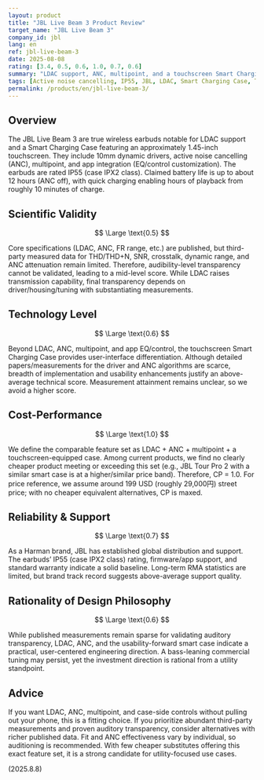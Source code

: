 ```yaml
---
layout: product
title: "JBL Live Beam 3 Product Review"
target_name: "JBL Live Beam 3"
company_id: jbl
lang: en
ref: jbl-live-beam-3
date: 2025-08-08
rating: [3.4, 0.5, 0.6, 1.0, 0.7, 0.6]
summary: "LDAC support, ANC, multipoint, and a touchscreen Smart Charging Case; limited third-party measurements. Among the cheapest with this feature set, so CP is maxed"
tags: [Active noise cancelling, IP55, JBL, LDAC, Smart Charging Case, True Wireless]
permalink: /products/en/jbl-live-beam-3/
---
```

## Overview

The JBL Live Beam 3 are true wireless earbuds notable for LDAC support and a Smart Charging Case featuring an approximately 1.45-inch touchscreen. They include 10mm dynamic drivers, active noise cancelling (ANC), multipoint, and app integration (EQ/control customization). The earbuds are rated IP55 (case IPX2 class). Claimed battery life is up to about 12 hours (ANC off), with quick charging enabling hours of playback from roughly 10 minutes of charge.

## Scientific Validity

$$ \Large \text{0.5} $$

Core specifications (LDAC, ANC, FR range, etc.) are published, but third-party measured data for THD/THD+N, SNR, crosstalk, dynamic range, and ANC attenuation remain limited. Therefore, audibility-level transparency cannot be validated, leading to a mid-level score. While LDAC raises transmission capability, final transparency depends on driver/housing/tuning with substantiating measurements.

## Technology Level

$$ \Large \text{0.6} $$

Beyond LDAC, ANC, multipoint, and app EQ/control, the touchscreen Smart Charging Case provides user-interface differentiation. Although detailed papers/measurements for the driver and ANC algorithms are scarce, breadth of implementation and usability enhancements justify an above-average technical score. Measurement attainment remains unclear, so we avoid a higher score.

## Cost-Performance

$$ \Large \text{1.0} $$

We define the comparable feature set as LDAC + ANC + multipoint + a touchscreen-equipped case. Among current products, we find no clearly cheaper product meeting or exceeding this set (e.g., JBL Tour Pro 2 with a similar smart case is at a higher/similar price band). Therefore, CP = 1.0. For price reference, we assume around 199 USD (roughly 29,000円) street price; with no cheaper equivalent alternatives, CP is maxed.

## Reliability & Support

$$ \Large \text{0.7} $$

As a Harman brand, JBL has established global distribution and support. The earbuds’ IP55 (case IPX2 class) rating, firmware/app support, and standard warranty indicate a solid baseline. Long-term RMA statistics are limited, but brand track record suggests above-average support quality.

## Rationality of Design Philosophy

$$ \Large \text{0.6} $$

While published measurements remain sparse for validating auditory transparency, LDAC, ANC, and the usability-forward smart case indicate a practical, user-centered engineering direction. A bass-leaning commercial tuning may persist, yet the investment direction is rational from a utility standpoint.

## Advice

If you want LDAC, ANC, multipoint, and case-side controls without pulling out your phone, this is a fitting choice. If you prioritize abundant third-party measurements and proven auditory transparency, consider alternatives with richer published data. Fit and ANC effectiveness vary by individual, so auditioning is recommended. With few cheaper substitutes offering this exact feature set, it is a strong candidate for utility-focused use cases.

(2025.8.8)
